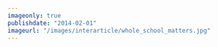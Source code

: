 ```yaml
---
imageonly: true
publishdate: "2014-02-01"
imageurl: "/images/interarticle/whole_school_matters.jpg"
---
```

